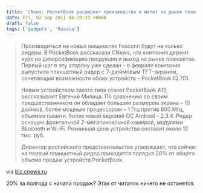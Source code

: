 ```yaml
---
title: 'CNews: PocketBook расширяет производство и метит на рынок планшетов'
date: Fri, 02 Sep 2011 04:20:33 +0000
draft: false
tags: ['gadgets', 'Russia']
---
```


> Производиться на новых мощностях Foxconn будут не только ридеры. В PocketBook рассказали CNews, что компания держит курс на диверсификацию продукции и выход на рынок планшетов. Первый шаг в эту сторону уже сделан – в феврале компания выпустила планшетный ридер с 7-дюймовым TFT-экраном, сочетающий возможности обоих устройств – PocketBook IQ 701.
> 
> Новым устройством такого типа станет PocketBook A10, рассказывает Евгений Милица. По сравнению со своим предшественником он обладает большим размером экрана – 10 дюймов, более мощным процессором – 1 Ггц против 800 Мгц, объемом памяти, более новой версией ОС Android – 2.3.4. Ридер оснащен фронтальной 2-мегапиксельной камерой, модулями Bluetooth и Wi-Fi. Розничная цена устройства составит около 12 тыс. руб.
> 
> Директор российского представительства утверждает, что сейчас на первый планшетный ридер приходится порядка 20% от общего объема продаж устройств PocketBook.

via [biz.cnews.ru](http://biz.cnews.ru/news/top/index.shtml?2011/09/02/453794)

20% за полгода с начала продаж? Этак от читалок ничего не останется.